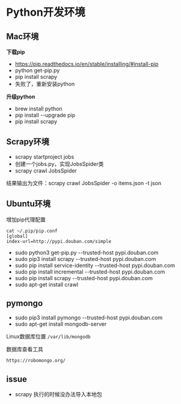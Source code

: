 # Python开发环境

## Mac环境
**下载pip**
- https://pip.readthedocs.io/en/stable/installing/#install-pip
- python get-pip.py
- pip install scrapy
- 失败了，重新安装python

**升级python**
- brew install python
- pip install --upgrade pip
- pip install scrapy

## Scrapy环境
- scrapy startproject jobs
- 创建一个jobs.py，实现JobsSpider类
- scrapy crawl JobsSpider

结果输出为文件：scrapy crawl JobsSpider -o items.json -t json

## Ubuntu环境
增加pip代理配置
```
cat ~/.pip/pip.conf
[global]
index-url=http://pypi.douban.com/simple
```
- sudo python3 get-pip.py  --trusted-host pypi.douban.com
- sudo pip3 install scrapy --trusted-host pypi.douban.com
- sudo pip install service-identity --trusted-host pypi.douban.com
- sudo pip install incremental --trusted-host pypi.douban.com
- sudo pip install scrapy --trusted-host pypi.douban.com
- sudo apt-get install crawl

## pymongo
- sudo pip3 install pymongo --trusted-host pypi.douban.com
- sudo apt-get install mongodb-server

Linux数据库位置
```/var/lib/mongodb```

数据库查看工具
```
https://robomongo.org/
```

## issue
- scrapy 执行的时候没办法导入本地包





